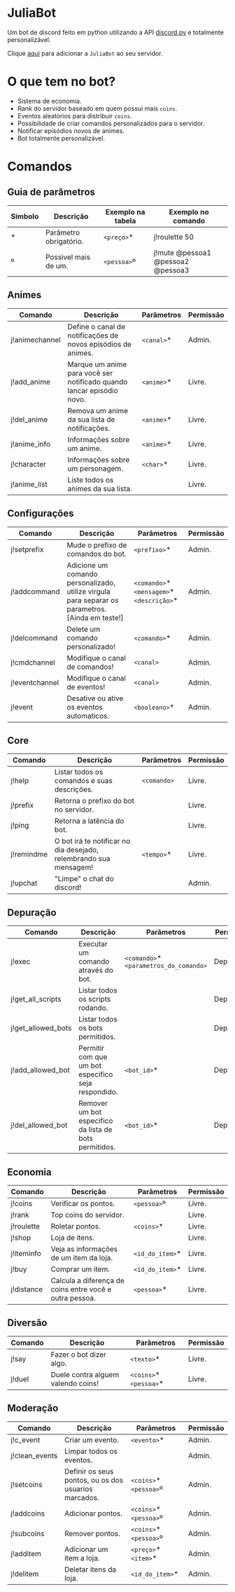 # JuliaBot
Um bot de discord feito em python utilizando a API [discord.py](https://github.com/Rapptz/discord.py) e totalmente personalizável.

Clique [aqui](https://discord.com/oauth2/authorize?client_id=483054181176049685&scope=bot) para adicionar a `JuliaBot` ao seu servidor.
# O que tem no bot?

- Sistema de economia.
- Rank do servidor baseado em quem possui mais `coins`.
- Eventos aleatórios para distribuir `coins`.
- Possibilidade de criar comandos personalizádos para o servidor.
- Notificar episódios novos de animes.
- Bot totalmente personalizável.

# Comandos 
## Guia de parâmetros
| Simbolo | Descrição | Exemplo na tabela | Exemplo no comando |
|---------|-----------|---------|-----------------|
| * | Parâmetro obrigatório. | `<preço>`* | j!roulette 50 |
| º | Possivel mais de um. | `<pessoa>`º | j!mute @pessoa1 @pessoa2 @pessoa3 |
## Animes 
| Comando | Descrição | Parâmetros | Permissão |
|---------|-----------|------------|-----------|
|j!animechannel|Define o canal de notificações de novos episódios de animes.|`<canal>`* |Admin.|
|j!add_anime|Marque um anime para você ser notificado quando lancar episódio novo.|`<anime>`* |Livre.|
|j!del_anime|Remova um anime da sua lista de notificações.|`<anime>`* |Livre.|
|j!anime_info|Informações sobre um anime.|`<anime>`* |Livre.|
|j!character|Informações sobre um personagem.|`<char>`* |Livre.|
|j!anime_list|Liste todos os animes da sua lista.||Livre.|
## Configurações 
| Comando | Descrição | Parâmetros | Permissão |
|---------|-----------|------------|-----------|
|j!setprefix|Mude o prefixo de comandos do bot.|`<prefixo>`* |Admin.|
|j!addcommand|Adicione um comando personalizado, utilize virgula para separar os parametros. [Ainda em teste!]|`<comando>`* `<mensagem>`* `<descrição>`* |Admin.|
|j!delcommand|Delete um comando personalizado!|`<comando>`* |Admin.|
|j!cmdchannel|Modifique o canal de comandos!|`<canal>` |Admin.|
|j!eventchannel|Modifique o canal de eventos!|`<canal>` |Admin.|
|j!event|Desative ou ative os eventos automaticos.|`<booleano>`* |Admin.|
## Core 
| Comando | Descrição | Parâmetros | Permissão |
|---------|-----------|------------|-----------|
|j!help|Listar todos os comandos e suas descrições.|`<comando>` |Livre.|
|j!prefix|Retorna o prefixo do bot no servidor.||Livre.|
|j!ping|Retorna a latência do bot.||Livre.|
|j!remindme|O bot irá te notificar no dia desejado, relembrando sua mensagem!|`<tempo>`* |Livre.|
|j!upchat|"Limpe" o chat do discord!||Admin.|
## Depuração 
| Comando | Descrição | Parâmetros | Permissão |
|---------|-----------|------------|-----------|
|j!exec|Executar um comando através do bot.|`<comando>`* `<parametros_do_comando>` |Depuração.|
|j!get_all_scripts|Listar todos os scripts rodando.||Depuração.|
|j!get_allowed_bots|Listar todos os bots permitidos.||Depuração.|
|j!add_allowed_bot|Permitir com que um bot especifico seja respondido.|`<bot_id>`* |Depuração.|
|j!del_allowed_bot|Remover um bot especifico da lista de bots permitidos.|`<bot_id>`* |Depuração.|
## Economia 
| Comando | Descrição | Parâmetros | Permissão |
|---------|-----------|------------|-----------|
|j!coins|Verificar os pontos.|`<pessoa>`º |Livre.|
|j!rank|Top coins do servidor.||Livre.|
|j!roulette|Roletar pontos.|`<coins>`* |Livre.|
|j!shop|Loja de itens.||Livre.|
|j!iteminfo|Veja as informações de um item da loja.|`<id_do_item>`* |Livre.|
|j!buy|Comprar um item.|`<id_do_item>`* |Livre.|
|j!distance|Calcula a diferença de coins entre você e outra pessoa.|`<pessoa>`* |Livre.|
## Diversão 
| Comando | Descrição | Parâmetros | Permissão |
|---------|-----------|------------|-----------|
|j!say|Fazer o bot dizer algo.|`<texto>`* |Livre.|
|j!duel|Duele contra alguem valendo coins!|`<coins>`* `<pessoa>`* |Livre.|
## Moderação 
| Comando | Descrição | Parâmetros | Permissão |
|---------|-----------|------------|-----------|
|j!c_event|Criar um evento.|`<evento>`* |Admin.|
|j!clean_events|Limpar todos os eventos.||Admin.|
|j!setcoins|Definir os seus pontos, ou os dos usuarios marcados.|`<coins>`* `<pessoa>`º |Admin.|
|j!addcoins|Adicionar pontos.|`<coins>`* `<pessoa>`º |Admin.|
|j!subcoins|Remover pontos.|`<coins>`* `<pessoa>`º |Admin.|
|j!additem|Adicionar um item a loja.|`<preço>`* `<item>`* |Admin.|
|j!delitem|Deletar itens da loja.|`<id_do_item>`* |Admin.|
